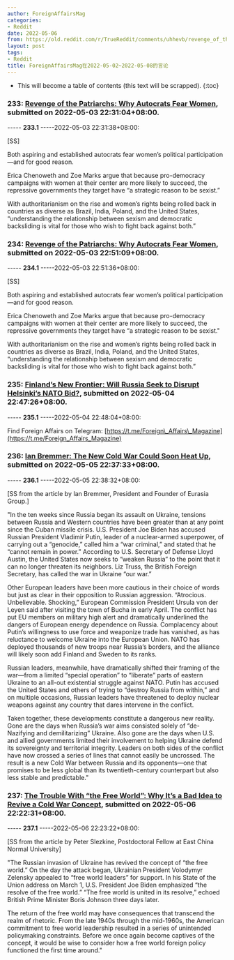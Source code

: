 ```yaml
---
author: ForeignAffairsMag
categories:
- Reddit
date: 2022-05-06
from: https://old.reddit.com/r/TrueReddit/comments/uhhevb/revenge_of_the_patriarchs_why_autocrats_fear_women/
layout: post
tags:
- Reddit
title: ForeignAffairsMag在2022-05-02~2022-05-08的言论
---
```


* This will become a table of contents (this text will be scrapped).
{:toc}

### 233: [Revenge of the Patriarchs: Why Autocrats Fear Women](https://old.reddit.com/r/TrueReddit/comments/uhhevb/revenge_of_the_patriarchs_why_autocrats_fear_women/), submitted on 2022-05-03 22:31:04+08:00.

----- __233.1__ -----2022-05-03 22:31:38+08:00:

\[SS\]

Both aspiring and established autocrats fear women’s political participation—and for good reason.  


Erica Chenoweth and Zoe Marks argue that because pro-democracy campaigns with women at their center are more likely to succeed, the repressive governments they target have “a strategic reason to be sexist.”  


With authoritarianism on the rise and women’s rights being rolled back in countries as diverse as Brazil, India, Poland, and the United States, “understanding the relationship between sexism and democratic backsliding is vital for those who wish to fight back against both.”

### 234: [Revenge of the Patriarchs: Why Autocrats Fear Women](https://old.reddit.com/r/TwoXChromosomes/comments/uhhtnb/revenge_of_the_patriarchs_why_autocrats_fear_women/), submitted on 2022-05-03 22:51:09+08:00.

----- __234.1__ -----2022-05-03 22:51:36+08:00:

\[SS\]

Both aspiring and established autocrats fear women’s political participation—and for good reason.

Erica Chenoweth and Zoe Marks argue that because pro-democracy campaigns with women at their center are more likely to succeed, the repressive governments they target have “a strategic reason to be sexist."

With authoritarianism on the rise and women’s rights being rolled back in countries as diverse as Brazil, India, Poland, and the United States, “understanding the relationship between sexism and democratic backsliding is vital for those who wish to fight back against both.”

### 235: [Finland’s New Frontier: Will Russia Seek to Disrupt Helsinki’s NATO Bid?](https://old.reddit.com/r/europe/comments/ui89sv/finlands_new_frontier_will_russia_seek_to_disrupt/), submitted on 2022-05-04 22:47:26+08:00.

----- __235.1__ -----2022-05-04 22:48:04+08:00:

Find Foreign Affairs on Telegram: [https://t.me/Foreign\_Affairs\_Magazine](https://t.me/Foreign_Affairs_Magazine)

### 236: [Ian Bremmer: The New Cold War Could Soon Heat Up](https://old.reddit.com/r/geopolitics/comments/uiyvzf/ian_bremmer_the_new_cold_war_could_soon_heat_up/), submitted on 2022-05-05 22:37:33+08:00.

----- __236.1__ -----2022-05-05 22:38:32+08:00:

\[SS from the article by Ian Bremmer, President and Founder of Eurasia Group.\]

"In the ten weeks since Russia began its assault on Ukraine, tensions between Russia and Western countries have been greater than at any point since the Cuban missile crisis. U.S. President Joe Biden has accused Russian President Vladimir Putin, leader of a nuclear-armed superpower, of carrying out a “genocide,” called him a “war criminal,” and stated that he “cannot remain in power.” According to U.S. Secretary of Defense Lloyd Austin, the United States now seeks to “weaken Russia” to the point that it can no longer threaten its neighbors. Liz Truss, the British Foreign Secretary, has called the war in Ukraine “our war.”  


Other European leaders have been more cautious in their choice of words but just as clear in their opposition to Russian aggression. “Atrocious. Unbelievable. Shocking,” European Commission President Ursula von der Leyen said after visiting the town of Bucha in early April. The conflict has put EU members on military high alert and dramatically underlined the dangers of European energy dependence on Russia. Complacency about Putin’s willingness to use force and weaponize trade has vanished, as has reluctance to welcome Ukraine into the European Union. NATO has deployed thousands of new troops near Russia’s borders, and the alliance will likely soon add Finland and Sweden to its ranks.  


Russian leaders, meanwhile, have dramatically shifted their framing of the war—from a limited “special operation” to “liberate” parts of eastern Ukraine to an all-out existential struggle against NATO. Putin has accused the United States and others of trying to “destroy Russia from within,” and on multiple occasions, Russian leaders have threatened to deploy nuclear weapons against any country that dares intervene in the conflict.  


Taken together, these developments constitute a dangerous new reality. Gone are the days when Russia’s war aims consisted solely of “de-Nazifying and demilitarizing” Ukraine. Also gone are the days when U.S. and allied governments limited their involvement to helping Ukraine defend its sovereignty and territorial integrity. Leaders on both sides of the conflict have now crossed a series of lines that cannot easily be uncrossed. The result is a new Cold War between Russia and its opponents—one that promises to be less global than its twentieth-century counterpart but also less stable and predictable."

### 237: [The Trouble With “the Free World”: Why It’s a Bad Idea to Revive a Cold War Concept](https://old.reddit.com/r/geopolitics/comments/ujol5z/the_trouble_with_the_free_world_why_its_a_bad/), submitted on 2022-05-06 22:22:31+08:00.

----- __237.1__ -----2022-05-06 22:23:22+08:00:

\[SS from the article by Peter Slezkine, Postdoctoral Fellow at East China Normal University\]

"The Russian invasion of Ukraine has revived the concept of “the free world.” On the day the attack began, Ukrainian President Volodymyr Zelensky appealed to “free world leaders” for support. In his State of the Union address on March 1, U.S. President Joe Biden emphasized “the resolve of the free world.” “The free world is united in its resolve,” echoed British Prime Minister Boris Johnson three days later.  


The return of the free world may have consequences that transcend the realm of rhetoric. From the late 1940s through the mid-1960s, the American commitment to free world leadership resulted in a series of unintended policymaking constraints. Before we once again become captives of the concept, it would be wise to consider how a free world foreign policy functioned the first time around."

